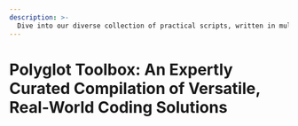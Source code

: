 ```yaml
---
description: >-
  Dive into our diverse collection of practical scripts, written in multiple programming languages, designed to help you tackle real-life problems efficiently. From automation to data processing, we've got you covered with versatile code snippets for everyday use.
---
```


# Polyglot Toolbox: An Expertly Curated Compilation of Versatile, Real-World Coding Solutions
